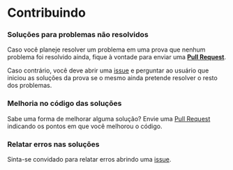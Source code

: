 # Contribuindo


### Soluções para problemas não resolvidos

Caso você planeje resolver um problema em uma prova que nenhum problema foi resolvido ainda, 
fique à vontade para enviar uma [**Pull Request**](https://github.com/felipemfp/obi/pulls).

Caso contrário, você deve abrir uma [issue](https://github.com/felipemfp/obi/issues/new) 
e perguntar ao usuário que iniciou as soluções da prova se o mesmo ainda pretende resolver o resto dos problemas.

### Melhoria no código das soluções

Sabe uma forma de melhorar alguma solução? Envie uma [Pull Request](https://github.com/felipemfp/obi/pulls) 
indicando os pontos em que você melhorou o código.

### Relatar erros nas soluções

Sinta-se convidado para relatar erros abrindo uma [issue](https://github.com/felipemfp/obi/issues/new).
